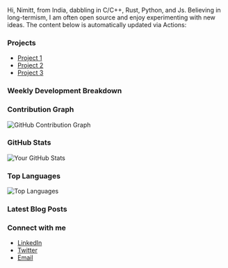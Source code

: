 Hi, Nimitt,  from India, dabbling in C/C++, Rust, Python, and Js. Believing in long-termism, I am often open source and enjoy experimenting with new ideas. The content below is automatically updated via Actions:

### Projects
- [Project 1]()
- [Project 2](link)
- [Project 3](link)

### Weekly Development Breakdown
<!--START_SECTION:waka-->
<!--END_SECTION:waka-->

### Contribution Graph
![GitHub Contribution Graph](https://github.com/Nimittxo.png?palette=github)

### GitHub Stats
![Your GitHub Stats](https://github-readme-stats.vercel.app/api?username=Nimittxo&show_icons=true&hide_border=true)

### Top Languages
![Top Languages](https://github-readme-stats.vercel.app/api/top-langs/?username=Nimittxo&layout=compact)

### Latest Blog Posts
<!-- BLOG-POST-LIST:START -->
<!-- BLOG-POST-LIST:END -->

### Connect with me
- [LinkedIn](your-linkedin-link)
- [Twitter](your-twitter-link)
- [Email](your-email-link)
